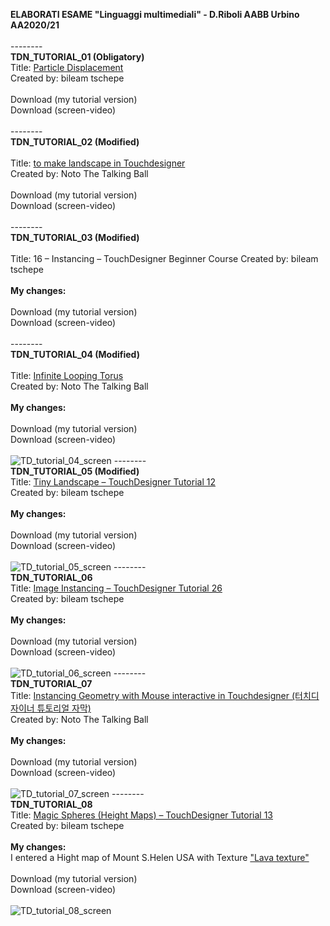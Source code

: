 <strong>ELABORATI ESAME "Linguaggi multimediali" - D.Riboli AABB Urbino AA2020/21</strong>
<br><br>
</a>
--------<br>
<b>TDN_TUTORIAL_01 (Obligatory)</b>
<br>
Title: <a href="https://www.youtube.com/watch?v=hbZjgHSCAPI&amp;ab_channel=bileamtschepe">Particle Displacement</a>
<br>Created by: bileam tschepe
<br><br>
Download (my tutorial version)
<br>
Download (screen-video)
<br><br>
</a>
--------<br>
<b>TDN_TUTORIAL_02 (Modified)</b>
<br><br>
Title: <a href="https://www.youtube.com/watch?v=Kxng628ejFY&ab_channel=NotoTheTalkingBallHow">to make landscape in Touchdesigner</a>
<br>Created by: Noto The Talking Ball
<br><br>
Download (my tutorial version)
<br>
Download (screen-video)
<br><br>
</a>
--------<br>
<b>TDN_TUTORIAL_03 (Modified)</b>
<br><br>
Title: <a href="https://www.youtube.com/watch?v=rYet0SwTYa0&ab_channel=bileamtschepe"></a>16 – Instancing – TouchDesigner Beginner Course
Created by: bileam tschepe
<br><br>
<b>My changes:</b><br>
<br>
Download (my tutorial version)
<br>
Download (screen-video)
<br><br>
</a>
--------<br>
<b>TDN_TUTORIAL_04 (Modified)</b>
<br><br>
Title: <a href="https://www.youtube.com/watch?v=lg6hNhQOtIA&ab_channel=NotoTheTalkingBall">Infinite Looping Torus</a>
<br>
Created by: Noto The Talking Ball 
<br><br>
<b>My changes:</b><br>
<br>
Download (my tutorial version)
<br>
Download (screen-video)
<br><br>
![TD_tutorial_04_screen](https://user-images.githubusercontent.com/77739462/116429362-1cd79680-a846-11eb-85b3-0f2144a4b532.png)
</a>
--------<br>
</a><b>TDN_TUTORIAL_05 (Modified)</b>
<br>
Title: <a href="https://www.youtube.com/watch?v=AO7mqjLj8n4&ab_channel=bileamtschepe">Tiny Landscape – TouchDesigner Tutorial 12</a>
<br>
Created by: bileam tschepe
<br><br>
<b>My changes:</b><br>
<br>
Download (my tutorial version)
<br>
Download (screen-video)
<br><br>
![TD_tutorial_05_screen](https://user-images.githubusercontent.com/77739462/116429322-121d0180-a846-11eb-8a70-30a075da8c85.png)
</a>
--------<br>
<b>TDN_TUTORIAL_06</b>
<br>
Title: <a href="https://www.youtube.com/watch?v=dCWUiyBYeho&ab_channel=bileamtschepe">Image Instancing – TouchDesigner Tutorial 26</a>
<br>
Created by: bileam tschepe
<br><br>
<b>My changes:</b><br>
<br>
Download (my tutorial version)
<br>
Download (screen-video)
<br><br>
![TD_tutorial_06_screen](https://user-images.githubusercontent.com/77739462/116429269-0598a900-a846-11eb-8946-9a0f1f39979b.png)
</a>
--------<br>
<b>TDN_TUTORIAL_07</b>
<br>
Title: <a href="https://www.youtube.com/watch?v=SJZIMGg-thY&ab_channel=NotoTheTalkingBall">Instancing Geometry with Mouse interactive in Touchdesigner (터치디자이너 튜토리얼 자막)</a>
<br>
Created by: Noto The Talking Ball
<br><br>
<b>My changes:</b><br>
<br>
Download (my tutorial version)
<br>
Download (screen-video)
<br><br>
![TD_tutorial_07_screen](https://user-images.githubusercontent.com/77739462/116428294-11d03680-a845-11eb-8374-9f3c80d75bf3.png)
</a>
--------<br>
<b>TDN_TUTORIAL_08</b>
<br>
Title: <a href="https://www.youtube.com/watch?v=pEp6XiAf8cA&ab_channel=bileamtschepe">Magic Spheres (Height Maps) – TouchDesigner Tutorial 13</a>
<br>
Created by: bileam tschepe
<br><br>
<b>My changes:</b><br>
I entered a Hight map of Mount S.Helen USA with Texture <a href="https://cc0textures.com/view?id=Lava003">"Lava texture"</a>
<br><br>
Download (my tutorial version)
<br>
Download (screen-video)
<br><br>
![TD_tutorial_08_screen](https://user-images.githubusercontent.com/77739462/116428139-efd6b400-a844-11eb-9c75-c8ce712289d0.png)








